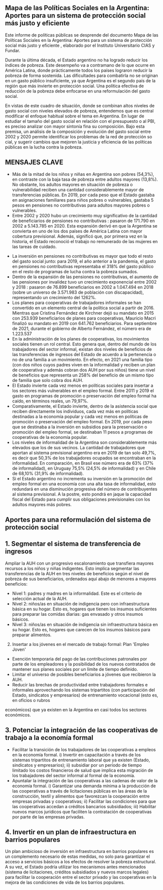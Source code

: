 ## Mapa de las Políticas Sociales en la Argentina: Aportes para un sistema de protección social más justo y eficiente

Este informe de políticas públicas se desprende del documento Mapa de las Políticas Sociales en la Argentina: Aportes para un sistema de protección social más justo y eficiente , elaborado por el Instituto Universitario CIAS y Fundar.

Durante la última década, el Estado argentino no ha logrado reducir los índices de pobreza. Este desempeño va a contramano de lo que ocurre en América Latina, donde prácticamente todos los países lograron reducir la pobreza de forma sostenida. Las dificultades para combatirla no se originan en un gasto público insuficiente, ya que Argentina es el segundo país de la región que más invierte en protección social. Una política efectiva de reducción de la pobreza debe enfocarse en una reformulación del gasto social.

En vistas de este cuadro de situación, donde se combinan altos niveles de gasto social con niveles elevados de pobreza, entendemos que es central modificar el enfoque habitual sobre el tema en Argentina. En lugar de estudiar el tamaño del gasto social en relación con el presupuesto o al PBI, es preciso analizar con mayor sintonía fina su composición. Bajo esta premisa, un análisis de la composición y evolución del gasto social entre 2002 y 2020 permite identificar los problemas de la red de protección so cial, y sugerir cambios que mejoren la justicia y eficiencia de las políticas públicas en la lucha contra la pobreza.

## MENSAJES CLAVE

- Más de la mitad de los niños y niñas en Argentina son pobres (54,3%), en contraste con la baja tasa de pobreza entre adultos mayores (13,8%). No obstante, los adultos mayores en situación de pobreza o vulnerabilidad reciben una cantidad considerablemente mayor de transferencias públicas. En 2019, por cada peso que el Estado gastaba en asignaciones familiares para niños pobres o vulnerables, gastaba 5 pesos en pensiones no contributivas para adultos mayores pobres o vulnerables.
- Entre 2002 y 2020 hubo un crecimiento muy significativo de la cantidad  de beneficiarios de pensiones no contributivas : pasaron de 171.790 en 2002 a 5.143.785 en 2020. Esta expansión derivó en que la Argentina se convierta en uno de los dos países de América Latina con mayor cobertura previsional. Además, significó que, por primera vez en la historia, el Estado reconoció el trabajo no remunerado de las mujeres en las tareas de cuidado.

<!-- image -->

<!-- image -->

- La inversión en pensiones no contributivas es mayor que todo el resto del gasto social junto: para 2019, el año anterior a la pandemia, el gasto en pensiones no contributivas representaba el 318% del gasto público en el resto de programas de lucha contra la pobreza sumados.
- Dentro de la expansión de las pensiones no contributivas, el aumento de las pensiones por invalidez tuvo un crecimiento exponencial entre 2002 y 2018 : pasaron de 76.899 beneficiarios en 2002 a 1.047.494 en 2018 (sobre un universo de 3.571.983 de población con discapacidad), representando un crecimiento del 1262%.
- Los planes para cooperativas de trabajadores informales se han convertido en un elemento central de la política social a partir de 2016. Mientras que Cristina Fernández de Kirchner dejó su mandato en 2015 con 253.939 beneficiarios de planes para cooperativas, Mauricio Macri finalizó su mandato en 2019 con 641.762 beneficiarios. Para septiembre de 2021, durante el gobierno de Alberto Fernández, el número era de 1.223.537
- En la administración de los planes de cooperativas, los movimientos sociales tienen un rol central. Esto genera que, dentro del mundo de los trabajadores del sector informal, existan dos niveles de beneficios de las transferencias de ingresos del Estado de acuerdo a la pertenencia o no de una familia a un movimiento. En efecto, en 2021 una familia tipo (con dos niños cuyos padres viven en la informalidad y reciben un plan de cooperativa y además cobran dos AUH por sus niños) tiene un nivel de beneficios que representa un 258% del beneficio de un mismo tipo de familia que solo cobra dos AUH.
- El Estado invierte cada vez menos en políticas sociales para insertar a los sectores más vulnerables en el empleo formal. Entre 2011 y 2019 el gasto en programas de promoción o preservación del empleo formal ha caído, en términos reales, un 79,97%.
- Comparativamente, el Estado invierte, dentro de la asistencia social que reciben directamente los individuos, cada vez más en políticas destinadas a la economía popular y cada vez menos en políticas de promoción o preservación del empleo formal. En 2019, por cada peso que se destinaba a la inversión en subsidios para la preservación o promoción del empleo formal, se destinaban 11 pesos a programas de cooperativas de la economía popular.
- Los niveles de informalidad de la Argentina son considerablemente más elevados que los de sus vecinos. La cantidad de trabajadores que aportan al sistema previsional argentino era en 2019 de tan solo 49,7%, es decir que 50,3% de los trabajadores ocupados se encontraban en la informalidad. En comparación, en Brasil ese número era de 63% (37% de informalidad), en Uruguay 75,5% (24,5% de informalidad) y en Chile de 68,10% (31,9% de informalidad).
- Si el Estado argentino no incrementa su inversión en la promoción del empleo formal en una economía con una alta tasa de informalidad, esto redundará en una disminución progresiva del número de contribuyentes al sistema previsional. A la postre, esto pondrá en jaque la capacidad fiscal del Estado para cumplir sus obligaciones previsionales con los adultos mayores más pobres.

## Aportes para una reformulación del sistema de protección social

## 1. Segmentar el sistema de transferencia de ingresos

Ampliar la AUH con un progresivo escalonamiento que transfiera mayores recursos a los niños y niñas indigentes. Esto implica segmentar las transferencias de la AUH en tres niveles de beneficios según el nivel de pobreza de sus beneficiarios, ordenados aquí abajo de menores a mayores beneficios:

- Nivel 1: padres y madres en la informalidad. Este es el criterio de selección actual de la AUH.
- Nivel 2: niños/as en situación de indigencia pero con infraestructura básica en su hogar. Esto es, hogares que tienen los insumos suficientes para preparar las comidas diarias: gas envasado y otros insumos básicos.
- Nivel 3: niños/as en situación de indigencia sin infraestructura básica en su hogar. Esto es, hogares que carecen de los insumos básicos para preparar alimentos.
2. Insertar a los jóvenes en el mercado de  trabajo formal: Plan 'Empleo Joven'
- Exención temporaria del pago de las contribuciones patronales por parte de los empleadores y la posibilidad de los nuevos contratados de mantener sus planes sociales por un límite de tiempo definido.
- Limitar el universo de posibles beneficiarios a jóvenes que recibieron la AUH.
- Reducir las brechas de productividad entre trabajadores formales e informales aprovechando los sistemas tripartitos (con participación del Estado, sindicatos y empresarios) de entrenamiento vocacional (esto es, en oficios o rubros

<!-- image -->

<!-- image -->

económicos) que ya existen en la Argentina en casi todos los sectores económicos.

## 3. Potenciar la integración de las cooperativas de trabajo a la economía formal

- Facilitar la transición de los trabajadores de las cooperativas a empleos en la economía formal. i) Invertir en capacitación a través de los sistemas tripartitos de entrenamiento laboral que ya existen (Estado, sindicatos y empresarios); ii) subsidiar por un período de tiempo limitado los costos financieros de salud que implica esta migración de los trabajadores del sector informal al formal de la economía.
- Apuntalar la integración de las cooperativas a las cadenas de valor de la economía formal. i) Garantizar una demanda mínima a la producción de las cooperativas a través de licitaciones públicas en las áreas de  la construcción, textil y alimentos que favorezcan la cooperación entre empresas privadas y cooperativas; ii) Facilitar las condiciones para que las cooperativas accedan a créditos bancarios subsidiados; iii) Habilitar nuevos marcos jurídicos que faciliten la contratación de cooperativas por parte de las empresas privadas.

## 4. Invertir en un plan de infraestructura en barrios populares

Un plan ambicioso de inversión en infraestructura en barrios populares es un complemento necesario de estas medidas, no solo para garantizar el acceso a servicios básicos a los efectos de resolver la pobreza estructural. A su vez, el Estado  podría utilizar los mecanismos antes mencionados (sistema de licitaciones, créditos subsidiados y nuevos marcos legales) para facilitar la cooperación entre el sector privado y las cooperativas en la mejora de las condiciones de vida de los barrios populares.